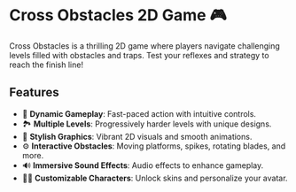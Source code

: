 # Cross Obstacles 2D Game 🎮

Cross Obstacles is a thrilling 2D game where players navigate challenging levels filled with obstacles and traps. Test your reflexes and strategy to reach the finish line!

## Features
- 🌟 **Dynamic Gameplay**: Fast-paced action with intuitive controls.
- 🏞️ **Multiple Levels**: Progressively harder levels with unique designs.
- 🎨 **Stylish Graphics**: Vibrant 2D visuals and smooth animations.
- ⚙️ **Interactive Obstacles**: Moving platforms, spikes, rotating blades, and more.
- 🔊 **Immersive Sound Effects**: Audio effects to enhance gameplay.
- 🧑‍🎨 **Customizable Characters**: Unlock skins and personalize your avatar.

